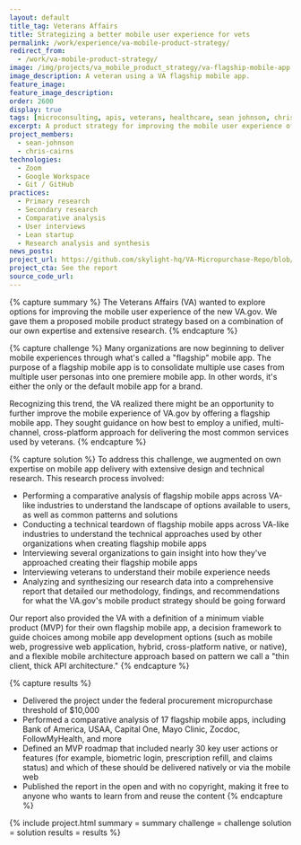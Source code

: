 ```yaml
---
layout: default
title_tag: Veterans Affairs
title: Strategizing a better mobile user experience for vets
permalink: /work/experience/va-mobile-product-strategy/
redirect_from:
  - /work/va-mobile-product-strategy/
image: /img/projects/va_mobile_product_strategy/va-flagship-mobile-app.svg
image_description: A veteran using a VA flagship mobile app.
feature_image:
feature_image_description:
order: 2600
display: true
tags: [microconsulting, apis, veterans, healthcare, sean johnson, chris cairns]
excerpt: A product strategy for improving the mobile user experience of VA.gov.
project_members:
  - sean-johnson
  - chris-cairns
technologies:
  - Zoom
  - Google Workspace
  - Git / GitHub
practices:
  - Primary research
  - Secondary research
  - Comparative analysis
  - User interviews
  - Lean startup
  - Research analysis and synthesis
news_posts:
project_url: https://github.com/skylight-hq/VA-Micropurchase-Repo/blob/master/2018-13-2018_VA%20Flagship_Mobile_Application/Deliverables/Skylight%20Digital%20LLC/va_flagship_mobile_application_analysis_summary.md
project_cta: See the report
source_code_url:
---
```


{% capture summary %}
The Veterans Affairs (VA) wanted to explore options for improving the mobile user
experience of the new VA.gov. We gave them a proposed mobile product strategy
based on a combination of our own expertise and extensive research.
{% endcapture %}

{% capture challenge %}
Many organizations are now beginning to deliver mobile experiences through what's
called a "flagship" mobile app. The purpose of a flagship mobile app is to consolidate
multiple use cases from multiple user personas into one premiere mobile app.
In other words, it's either the only or the default mobile app for a brand.

Recognizing this trend, the VA realized there might be an opportunity to further
improve the mobile experience of VA.gov by offering a flagship mobile app. They
sought guidance on how best to employ a unified, multi-channel, cross-platform
approach for delivering the most common services used by veterans.
{% endcapture %}

{% capture solution %}
To address this challenge, we augmented on own expertise on mobile app delivery
with extensive design and technical research. This research process involved:

- Performing a comparative analysis of flagship mobile apps across VA-like
industries to understand the landscape of options available to users, as well as
common patterns and solutions
- Conducting a technical teardown of flagship mobile apps across VA-like industries
to understand the technical approaches used by other organizations when creating
flagship mobile apps
- Interviewing several organizations to gain insight into how they've approached
creating their flagship mobile apps
- Interviewing veterans to understand their mobile experience needs
- Analyzing and synthesizing our research data into a comprehensive report
that detailed our methodology, findings, and recommendations for what the
VA.gov's mobile product strategy should be going forward

Our report also provided the VA with a definition of a minimum viable product
(MVP) for their own flagship mobile app, a decision framework to guide choices
among mobile app development options (such as mobile web, progressive web application,
hybrid, cross-platform native, or native), and a flexible mobile architecture approach
based on pattern we call a "thin client, thick API architecture."
{% endcapture %}

{% capture results %}
- Delivered the project under the federal procurement micropurchase threshold of $10,000
- Performed a comparative analysis of 17 flagship mobile apps, including Bank of America,
USAA, Capital One, Mayo Clinic, Zocdoc, FollowMyHealth, and more
- Defined an MVP roadmap that included nearly 30 key user actions or features
(for example, biometric login, prescription refill, and claims status) and which of
these should be delivered natively or via the mobile web
- Published the report in the open and with no copyright, making it free to anyone
who wants to learn from and reuse the content
{% endcapture %}

{% include project.html
  summary = summary
  challenge = challenge
  solution = solution
  results = results
%}

